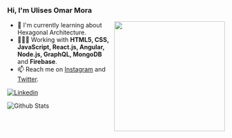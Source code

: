 ### Hi, I'm Ulises Omar Mora

<img width=256 align="right" src="https://user-images.githubusercontent.com/57535949/88741101-5edf7a80-d104-11ea-8a58-070c2282d72b.png" />


- 🌱  I'm currently learning about Hexagonal Architecture.
- 👨🏽‍💻  Working with **HTML5, CSS, JavaScript, React.js, Angular, Node.js, GraphQL, MongoDB** and **Firebase**.
- 📫  Reach me on [Instagram](https://instagram.com/ulisesomora) and [Twitter](https://twitter.com/ulisesomora).


[![Linkedin](https://img.shields.io/badge/-UlisesOmraMora-blue?style=flat-square&logo=Linkedin&logoColor=white&link=https://www.linkedin.com/in/ulisote/)](https://www.linkedin.com/in/ulisote/)

![Github Stats](https://github-readme-stats.vercel.app/api?username=ulisesomora&show_icons=true)
